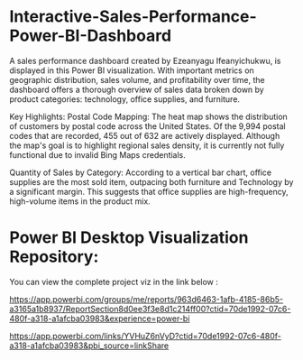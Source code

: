 # Interactive-Sales-Performance-Power-BI-Dashboard

A sales performance dashboard created by Ezeanyagu Ifeanyichukwu, is displayed in this Power BI visualization. With important metrics on geographic distribution, sales volume, and profitability over time, the dashboard offers a thorough overview of sales data broken down by product categories: technology, office supplies, and furniture.

Key Highlights:
Postal Code Mapping:
The heat map shows the distribution of customers by postal code across the United States. Of the 9,994 postal codes that are recorded, 455 out of 632 are actively displayed. Although the map's goal is to highlight regional sales density, it is currently not fully functional due to invalid Bing Maps credentials.


Quantity of Sales by Category:
According to a vertical bar chart, office supplies are the most sold item, outpacing both furniture and Technology by a significant margin. This suggests that office supplies are high-frequency, high-volume items in the product mix.


# Power BI Desktop Visualization Repository:

You can view the complete project viz in the link below :

https://app.powerbi.com/groups/me/reports/963d6463-1afb-4185-86b5-a3165a1b8937/ReportSection8d0ee3f3e8d1c214ff00?ctid=70de1992-07c6-480f-a318-a1afcba03983&experience=power-bi

https://app.powerbi.com/links/YVHuZ6nVyD?ctid=70de1992-07c6-480f-a318-a1afcba03983&pbi_source=linkShare
